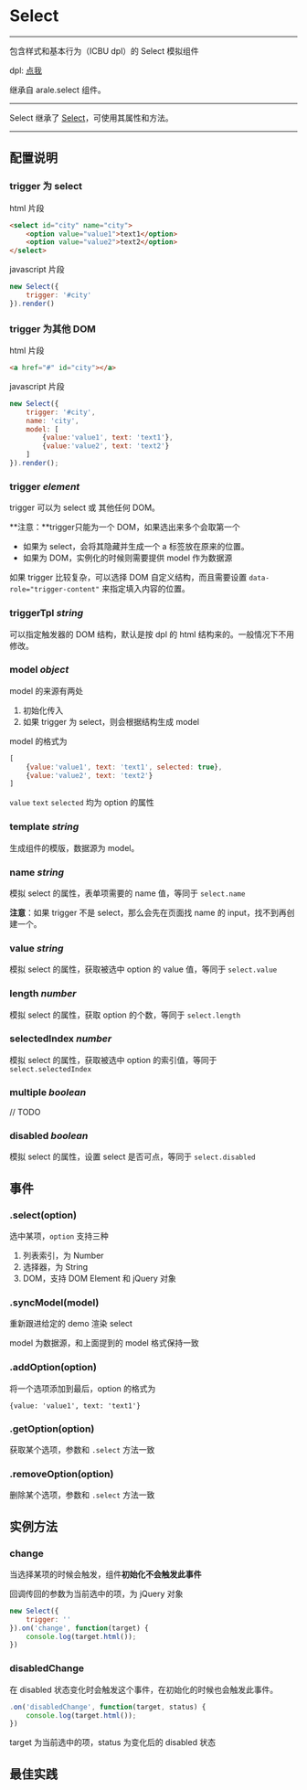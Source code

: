 # Select

------

包含样式和基本行为（ICBU dpl）的 Select 模拟组件

dpl: [点我](http://dpl.aliui.com/?p=1284)

继承自 arale.select 组件。

---

Select 继承了 [Select](http://docs.alif2e.com/arale/select/)，可使用其属性和方法。

---


## 配置说明

### trigger 为 select

html 片段

```html
<select id="city" name="city">
    <option value="value1">text1</option>
    <option value="value2">text2</option>
</select>
```

javascript 片段

```js
new Select({
    trigger: '#city'
}).render()
```

### trigger 为其他 DOM

html 片段

```html
<a href="#" id="city"></a>
```

javascript 片段

```js
new Select({
    trigger: '#city',
    name: 'city',
    model: [
        {value:'value1', text: 'text1'},
        {value:'value2', text: 'text2'}
    ]
}).render();
```

### trigger *element*

trigger 可以为 select 或 其他任何 DOM。

**注意：**trigger只能为一个 DOM，如果选出来多个会取第一个

* 如果为 select，会将其隐藏并生成一个 a 标签放在原来的位置。
* 如果为 DOM，实例化的时候则需要提供 model 作为数据源

如果 trigger 比较复杂，可以选择 DOM 自定义结构，而且需要设置 `data-role="trigger-content"` 来指定填入内容的位置。

### triggerTpl *string*

可以指定触发器的 DOM 结构，默认是按 dpl 的 html 结构来的。一般情况下不用修改。

### model *object*

model 的来源有两处

1. 初始化传入
2. 如果 trigger 为 select，则会根据结构生成 model

model 的格式为

```javascript
[
    {value:'value1', text: 'text1', selected: true},
    {value:'value2', text: 'text2'}
]
```

`value` `text` `selected` 均为 option 的属性

### template *string*

生成组件的模版，数据源为 model。

### name *string*

模拟 select 的属性，表单项需要的 name 值，等同于 `select.name`

**注意**：如果 trigger 不是 select，那么会先在页面找 name 的 input，找不到再创建一个。

### value *string*

模拟 select 的属性，获取被选中 option 的 value 值，等同于 `select.value`

### length *number*

模拟 select 的属性，获取 option 的个数，等同于 `select.length`

### selectedIndex *number*

模拟 select 的属性，获取被选中 option 的索引值，等同于 `select.selectedIndex`

### multiple *boolean*

// TODO

### disabled *boolean*

模拟 select 的属性，设置 select 是否可点，等同于 `select.disabled`

## 事件

### .select(option)

选中某项，`option` 支持三种

1. 列表索引，为 Number
2. 选择器，为 String
3. DOM，支持 DOM Element 和 jQuery 对象

### .syncModel(model)

重新跟进给定的 demo 渲染 select

model 为数据源，和上面提到的 model 格式保持一致

### .addOption(option)

将一个选项添加到最后，option 的格式为

```
{value: 'value1', text: 'text1'}
```

### .getOption(option)

获取某个选项，参数和 `.select` 方法一致

### .removeOption(option)

删除某个选项，参数和 `.select` 方法一致

## 实例方法

### change

当选择某项的时候会触发，组件**初始化不会触发此事件**

回调传回的参数为当前选中的项，为 jQuery 对象

```js
new Select({
    trigger: ''
}).on('change', function(target) {
    console.log(target.html());
})
```

### disabledChange

在 disabled 状态变化时会触发这个事件，在初始化的时候也会触发此事件。

```js
.on('disabledChange', function(target, status) {
    console.log(target.html());
})
```

target 为当前选中的项，status 为变化后的 disabled 状态

## 最佳实践